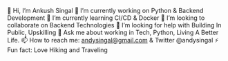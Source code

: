 
👋 Hi, I’m Ankush Singal
🔭 I’m currently working on Python & Backend Development
🌱 I’m currently learning CI/CD & Docker
👯 I’m looking to collaborate on Backend Technologies
🤔 I’m looking for help with Building In Public, Upskilling
💬 Ask me about working in Tech, Python, Living A Better Life.
📫 How to reach me: andysingal@gmail.com & Twitter @andysingal
⚡ Fun fact: Love Hiking and Traveling
